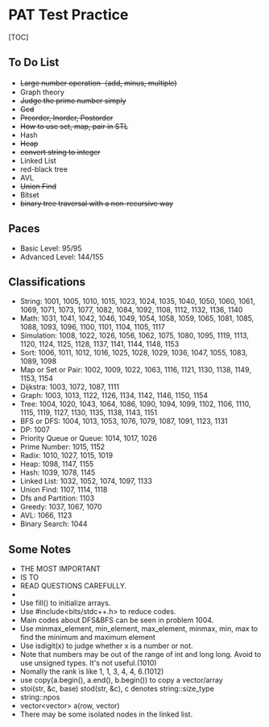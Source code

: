 # PAT Test Practice
[TOC]
## To Do List
* ~~Large number operation（add, minus, multiple)~~
* Graph theory
* ~~Judge the prime number simply~~
* ~~Gcd~~
* ~~Preorder, Inorder, Postorder~~
* ~~How to use set, map, pair in STL~~
* Hash
* ~~Heap~~
* ~~convert string to integer~~
* Linked List
* red-black tree
* AVL
* ~~Union Find~~
* Bitset
* ~~binary tree traversal with a non-recursive way~~

## Paces
* Basic Level: 95/95
* Advanced Level: 144/155

## Classifications
* String: 1001, 1005, 1010, 1015, 1023, 1024, 1035, 1040, 1050, 1060, 1061, 1069, 1071, 1073, 1077, 1082, 1084, 1092, 1108, 1112, 1132, 1136, 1140
* Math: 1031, 1041, 1042, 1046, 1049, 1054, 1058, 1059, 1065, 1081, 1085, 1088, 1093, 1096, 1100, 1101, 1104, 1105, 1117
* Simulation: 1008, 1022, 1026, 1056, 1062, 1075, 1080, 1095, 1119, 1113, 1120, 1124, 1125, 1128, 1137, 1141, 1144, 1148, 1153
* Sort: 1006, 1011, 1012, 1016, 1025, 1028, 1029, 1036, 1047, 1055, 1083, 1089, 1098
* Map or Set or Pair: 1002, 1009, 1022, 1063, 1116, 1121, 1130, 1138, 1149, 1153, 1154
* Dijkstra: 1003, 1072,  1087, 1111
* Graph: 1003, 1013, 1122, 1126, 1134, 1142, 1146, 1150, 1154
* Tree: 1004, 1020, 1043, 1064, 1086, 1090, 1094, 1099, 1102, 1106, 1110, 1115, 1119, 1127, 1130, 1135, 1138, 1143, 1151
* BFS or DFS: 1004, 1013, 1053, 1076, 1079, 1087, 1091, 1123, 1131
* DP: 1007
* Priority Queue or Queue: 1014, 1017, 1026
* Prime Number: 1015, 1152
* Radix: 1010, 1027, 1015, 1019
* Heap: 1098, 1147, 1155
* Hash: 1039, 1078, 1145
* Linked List: 1032, 1052, 1074, 1097, 1133
* Union Find: 1107, 1114, 1118
* Dfs and Partition: 1103
* Greedy: 1037, 1067, 1070
* AVL: 1066, 1123
* Binary Search: 1044

## Some Notes
* THE MOST IMPORTANT 
* IS TO 
* READ QUESTIONS CAREFULLY.
* 
* Use fill() to initialize arrays.
* Use #include<bits/stdc++.h> to reduce codes.
* Main codes about DFS&BFS can be seen in problem 1004.
* Use minmax_element, min_element, max_element, minmax, min, max to find the minimum and maximum element
* Use isdigit(x) to judge whether x is a number or not.
* Note that numbers may be out of the range of int and long long. Avoid to use unsigned types. It's not useful.(1010)
* Nomally the rank is like 1, 1, 3, 4, 4, 6.(1012)
* use copy(a.begin(), a.end(), b.begin()) to copy a vector/array
* stoi(str, &c, base)  stod(str, &c), c denotes string::size_type 
* string::npos
* vector<vector<int>> a(row, vector<int>)
* There may be some isolated nodes in the linked list.
